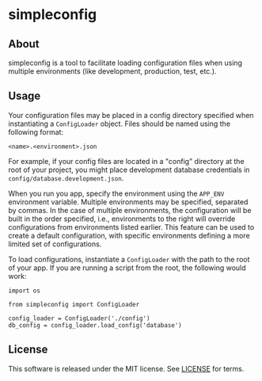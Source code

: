 # simpleconfig #

## About ##

simpleconfig is a tool to facilitate loading configuration files when using multiple environments (like development, production, test, etc.).

## Usage ##

Your configuration files may be placed in a config directory specified when instantiating a `ConfigLoader` object. Files should be named using the following format:

    <name>.<environment>.json

For example, if your config files are located in a "config" directory at the root of your project, you might place development database credentials in `config/database.development.json`.

When you run you app, specify the environment using the `APP_ENV` environment variable. Multiple environments may be specified, separated by commas. In the case of multiple environments, the configuration will be built in the order specified, i.e., environments to the right will override configurations from environments listed earlier. This feature can be used to create a default configuration, with specific environments defining a more limited set of configurations.

To load configurations, instantiate a `ConfigLoader` with the path to the root of your app. If you are running a script from the root, the following would work:

    import os

    from simpleconfig import ConfigLoader

    config_loader = ConfigLoader('./config')
    db_config = config_loader.load_config('database')

## License ##

This software is released under the MIT license. See [LICENSE](LICENSE) for terms.

